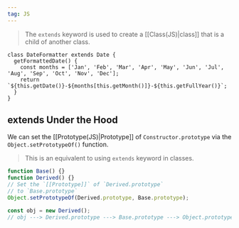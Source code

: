 ```yaml
---
tag: JS
---
```


>The `extends` keyword is used to create a [[Class(JS)|class]] that is a child of another class. 

```Js
class DateFormatter extends Date {
  getFormattedDate() {
    const months = ['Jan', 'Feb', 'Mar', 'Apr', 'May', 'Jun', 'Jul', 'Aug', 'Sep', 'Oct', 'Nov', 'Dec'];
    return `${this.getDate()}-${months[this.getMonth()]}-${this.getFullYear()}`;
  }
}
```

## extends Under the Hood

We can set the [[Prototype(JS)|Prototype]] of `Constructor.prototype` via the `Object.setPrototypeOf()` function.
>This is an equivalent to using `extends` keyword in classes.

```js
function Base() {}
function Derived() {}
// Set the `[[Prototype]]` of `Derived.prototype`
// to `Base.prototype`
Object.setPrototypeOf(Derived.prototype, Base.prototype);

const obj = new Derived();
// obj ---> Derived.prototype ---> Base.prototype ---> Object.prototype ---> null
```